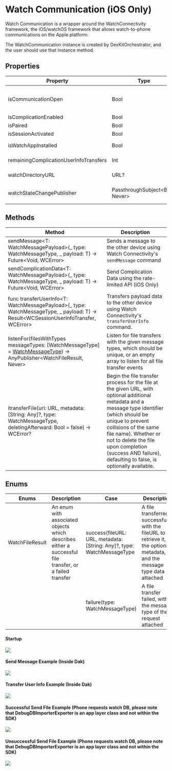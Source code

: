 # Watch Communication (iOS Only)


Watch Communication is a wrapper around the WatchConnectivity framework, the iOS/watchOS framework that allows watch-to-phone communications on the Apple platform.

The WatchCommunication instance is created by DexKitOrchestrator, and the user should use that instance method.


## Properties

Property                                 | Type  | Description
---------------------------------------- | ------| ------------------
| isCommunicationOpen                    | Bool  | Can we currently send messages across. You should check this at opportune times to see if you can send a message. You should plan on communication being unavailable most of the time.
| isComplicationEnabled                  | Bool  | isComplicationEnabled (iOS Only)
| isPaired                               | Bool  | Are we currently paired to a watch? (iOS Only)
| isSessionActivated                     | Bool  | Is the WatchConnectivity session activated
| isWatchAppInstalled                    | Bool  | Is the watch extension currently installed? (iOS Only)
| remainingComplicationUserInfoTransfers | Int   | Number of remaining complication transfers we have left (using sendComplicationData) (iOS Only)
| watchDirectoryURL                      | URL?  | A directory for storing information specific to the currently paired and active Apple Watch
| watchStateChangePublisher              | PassthroughSubject<Bool, Never> | A publisher which emits upon WCSessionDelegate.sessionWatchStateDidChange firing (iOS Only)


## Methods

Method                       | Description                
-----------------------------| ---------------------
sendMessage<T: WatchMessagePayload>(_ type: WatchMessageType, _ payload: T) -> Future<Void, WCError>        | Sends a message to the other device using Watch Connectivity's `sendMessage` command
sendComplicationData<T: WatchMessagePayload>(_ type: WatchMessageType, _ payload: T) -> Future<Void, WCError>  | Send Complication Data using the rate-limited API (iOS Only)
func transferUserInfo<T: WatchMessagePayload>(_ type: WatchMessageType, _ payload: T) -> Result<WCSessionUserInfoTransfer, WCError>       | Transfers payload data to the other device using Watch Connectivity's `transferUserInfo` command.
listenFor(filesWithTypes messageTypes: [WatchMessageType] = [WatchMessageType]()) -> AnyPublisher<WatchFileResult, Never>         | Listen for file transfers with the given message types, which should be unique, or an empty array to listen for all file transfer events
itransferFile(url: URL, metadata: [String: Any]?, type: WatchMessageType, deletingAfterward: Bool = false) -> WCError?  | Begin the file transfer process for the file at the given URL, with optional additional metadata and a message type identifier (which should be unique to prevent collisions of the same file name). Whether or not to delete the file upon completion (success AND failure), defaulting to false, is optionally available.


## Enums

Enums             | Description    | Case      | Description
------------------|----------------| ----------|--------------
| WatchFileResult | An enum with associated objects which describes either a successful file transfer, or a failed transfer       | success(fileURL: URL, metadata: [String: Any]?, type: WatchMessageType   | A file transferred successfully, with the fileURL to retrieve it, the optional metadata, and the message type data attached
|                 |                | failure(type: WatchMessageType)   | A file transfer failed, with the message type of the request attached

#### Startup

![](../../../images/DexAppKit/settings_sync_manager/WatchComiOS_Starup.png)


#### Send Message Example (Inside Dak)

![](../../../images/DexAppKit/settings_sync_manager/WatchComiOS_SendMessageEx.png)


#### Transfer User Info Example (Inside Dak)


![](../../../images/DexAppKit/settings_sync_manager/WatchComiOS_TransUserInfoEx.png)


#### Successful Send File Example (Phone requests watch DB, please note that DebugDBImporterExporter is an app layer class and not within the SDK)


![](../../../images/DexAppKit/settings_sync_manager/WatchComiOS_SuccSendFileEx.png)


#### Unsuccessful Send File Example (Phone requests watch DB, please note that DebugDBImporterExporter is an app layer class and not within the SDK)


![](../../../images/DexAppKit/settings_sync_manager/WatchComiOS_UnsuccSendFileEx.png)
